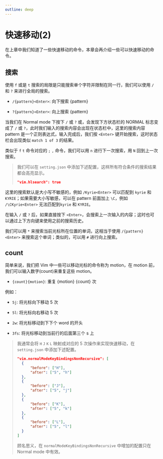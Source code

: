 ```yaml
---
outline: deep
---
```


# 快速移动(2)

在上章中我们知道了一些快速移动的命令，本章会再介绍一些可以快速移动的命令。

## 搜索

使用 `f` 或是 `t` 搜索的局限是只能搜索单个字符并限制在同一行，我们可以使用 `/` 和 `?` 来进行全局的搜索。

- `/{pattern}<Enter>`: 向下搜索 \{pattern}

- `?{pattern}<Enter>`: 向上搜索 \{pattern}

当我们在 Normal mode 下按下 `/` 或 `?` 或，会发现下方状态栏的 NORMAL 标志变成了 `/` 或 `?`，此时我们输入的搜索内容会出现在状态栏中，这里的搜索内容 pattern 是一个正则表达式，输入完成后，我们按 `<Enter>` 键开始搜索，这时状态栏会出现类似 `match 1 of 3` 的结果。

类似于 `f` `t` 命令对应的 `;` `,` 命令，我们可以用 `n` 进行下一次搜索，用 `N` 回到上一次搜索。

> 我们可以在 `setting.json` 中添加下述配置，这样所有符合条件的搜索结果都会高亮显示。
>
> ```json
> "vim.hlsearch": true
> ```

这里的搜索默认是大小写不敏感的，例如 `/Kyrie<Enter>` 可以匹配到 `kyrie` 和 `KYRIE`；如果需要大小写敏感，可以在 pattern 前面加上 `\C`，例如 `/\CKyrie<Enter>` 无法匹配到`kyrie` 和 `KYRIE`。

在输入 `/` 或 `?` 后，如果直接按下 `<Enter>`，会搜索上一次输入的内容；这时也可以通过上下方向键来使用之前的搜索历史。

我们可以用 `*` 来搜索当前光标所在位置的单词，这相当于使用 `/{pattern}<Enter>` 来搜索这个单词；类似的，可以用 `#` 进行向上搜索。

## count

简单来说，我们把 Vim 中一些可以移动光标的命令称为 motion，在 motion 前，我们可以输入数字(count)来重复这些 motion。

- `{count}{motion}`: 重复 {motion} {count} 次

例如：

- `5j`: 将光标向下移动 5 次

- `5l`: 将光标向右移动 5 次

- `2w`: 将光标移动到下下个 word 的开头

- `3fs`: 将光标移动到当前行的后面第三个 s 上

> 我通常会将 `H` `J` `K` `L` 映射成对应的 5 次操作来实现快速移动，在 `setting.json` 中添加下述配置。
>
> ```json
> "vim.normalModeKeyBindingsNonRecursive": [
> 	{
> 		"before": ["H"],
> 		"after": ["5", "h"]
> 	},
> 	{
> 		"before": ["J"],
> 		"after": ["5", "j"]
> 	},
> 	{
> 		"before": ["K"],
> 		"after": ["5", "k"]
> 	},
> 	{
> 		"before": ["L"],
> 		"after": ["5", "l"]
> 	}
> ]
> ```
>
> 顾名思义，在 `normalModeKeyBindingsNonRecursive` 中增加的配置只在 Normal mode 中有效。

